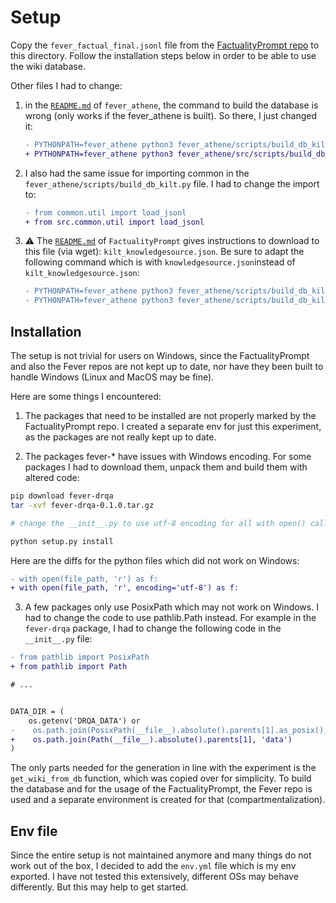 # Setup

Copy the `fever_factual_final.jsonl` file from the [FactualityPrompt repo](https://github.com/nayeon7lee/FactualityPrompt.git) to this directory.
Follow the installation steps below in order to be able to use the wiki database.

Other files I had to change:
1. in the [`README.md`](https://github.com/nayeon7lee/FactualityPrompt/blob/b9424e838e17c4943ed1161b7993b9220d8ff593/README.md) of `fever_athene`, the command to build the database is wrong (only works if the fever_athene is built). So there, I just changed it:
    ```diff
    - PYTHONPATH=fever_athene python3 fever_athene/scripts/build_db_kilt.py data/knowledgesource.json data/kilt_db.db
    + PYTHONPATH=fever_athene python3 fever_athene/src/scripts/build_db_kilt.py data/knowledgesource.json data/kilt_db.db
    ```

2. I also had the same issue for importing common in the `fever_athene/scripts/build_db_kilt.py` file. I had to change the import to:
    ```diff
    - from common.util import load_jsonl
    + from src.common.util import load_jsonl
    ```

3. ⚠️ The [`README.md`](https://github.com/nayeon7lee/FactualityPrompt/blob/b9424e838e17c4943ed1161b7993b9220d8ff593/README.md) of `FactualityPrompt` gives instructions to download to this file (via wget): `kilt_knowledgesource.json`. Be sure to adapt the following command which is with `knowledgesource.json`instead of `kilt_knowledgesource.json`:
    ```diff
    - PYTHONPATH=fever_athene python3 fever_athene/scripts/build_db_kilt.py data/knowledgesource.json data/kilt_db.db
    - PYTHONPATH=fever_athene python3 fever_athene/scripts/build_db_kilt.py data/kilt_knowledgesource.json data/kilt_db.db
    ```

## Installation
The setup is not trivial for users on Windows, since the FactualityPrompt and also the Fever repos are not kept up to date, nor have they been built to handle Windows (Linux and MacOS may be fine).

Here are some things I encountered:
1. The packages that need to be installed are not properly marked by the FactualityPrompt repo. I created a separate env for just this experiment, as the packages are not really kept up to date.

2. The packages fever-* have issues with Windows encoding. For some packages I had to download them, unpack them and build them with altered code:

```bash
pip download fever-drqa
tar -xvf fever-drqa-0.1.0.tar.gz

# change the __init__.py to use utf-8 encoding for all with open() calls

python setup.py install
```
Here are the diffs for the python files which did not work on Windows:
```diff
- with open(file_path, 'r') as f:
+ with open(file_path, 'r', encoding='utf-8') as f:
```

3. A few packages only use PosixPath which may not work on Windows. I had to change the code to use pathlib.Path instead. For example in the `fever-drqa` package, I had to change the following code in the `__init__.py` file:
```diff
- from pathlib import PosixPath
+ from pathlib import Path

# ...


DATA_DIR = (
    os.getenv('DRQA_DATA') or
-    os.path.join(PosixPath(__file__).absolute().parents[1].as_posix(), 'data')
+    os.path.join(Path(__file__).absolute().parents[1], 'data')
)
```

The only parts needed for the generation in line with the experiment is the `get_wiki_from_db` function, which was copied over for simplicity. To build the database and for the usage of the FactualityPrompt, the Fever repo is used and a separate environment is created for that (compartmentalization).

## Env file

Since the entire setup is not maintained anymore and many things do not work out of the box, I decided to add the `env.yml` file which is my env exported. I have not tested this extensively, different OSs may behave differently. But this may help to get started.